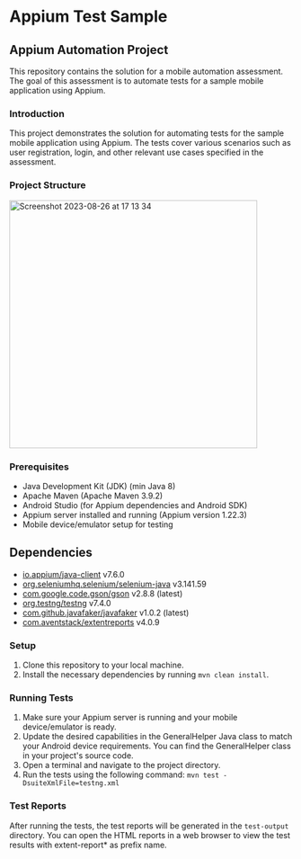 # Appium Test Sample

## Appium Automation Project

This repository contains the solution for a mobile automation assessment. The goal of this assessment is to automate tests for a sample mobile application using Appium.

### Introduction

This project demonstrates the solution for automating tests for the sample mobile application using Appium. The tests cover various scenarios such as user registration, login, and other relevant use cases specified in the assessment.

### Project Structure

<img width="441" alt="Screenshot 2023-08-26 at 17 13 34" src="https://github.com/wilsooon16/appium-test-sample/assets/45891415/91b9e96a-9e3b-4b28-b5a5-3f51d46b15da">


### Prerequisites

- Java Development Kit (JDK) (min Java 8)
- Apache Maven (Apache Maven 3.9.2)
- Android Studio (for Appium dependencies and Android SDK)
- Appium server installed and running (Appium version 1.22.3)
- Mobile device/emulator setup for testing

## Dependencies

- [io.appium/java-client](https://mvnrepository.com/artifact/io.appium/java-client) v7.6.0
- [org.seleniumhq.selenium/selenium-java](https://mvnrepository.com/artifact/org.seleniumhq.selenium/selenium-java) v3.141.59
- [com.google.code.gson/gson](https://mvnrepository.com/artifact/com.google.code.gson/gson) v2.8.8 (latest)
- [org.testng/testng](https://mvnrepository.com/artifact/org.testng/testng) v7.4.0
- [com.github.javafaker/javafaker](https://github.com/DiUS/java-faker) v1.0.2 (latest)
- [com.aventstack/extentreports](http://extentreports.com/) v4.0.9


### Setup

1. Clone this repository to your local machine.
2. Install the necessary dependencies by running `mvn clean install`.

### Running Tests

1. Make sure your Appium server is running and your mobile device/emulator is ready.
2. Update the desired capabilities in the GeneralHelper Java class to match your Android device requirements. You can find the GeneralHelper class in your project's source code.
3. Open a terminal and navigate to the project directory.
4. Run the tests using the following command:
`mvn test -DsuiteXmlFile=testng.xml`


### Test Reports

After running the tests, the test reports will be generated in the `test-output` directory. You can open the HTML reports in a web browser to view the test results with extent-report* as prefix name.
